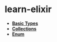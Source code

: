 # learn-elixir
- [**Basic Types**](./01basic_types/basic_types.md)
- [**Collections**](./02collections/collections.md)
- [**Enum**](./03enum/enum.md)
